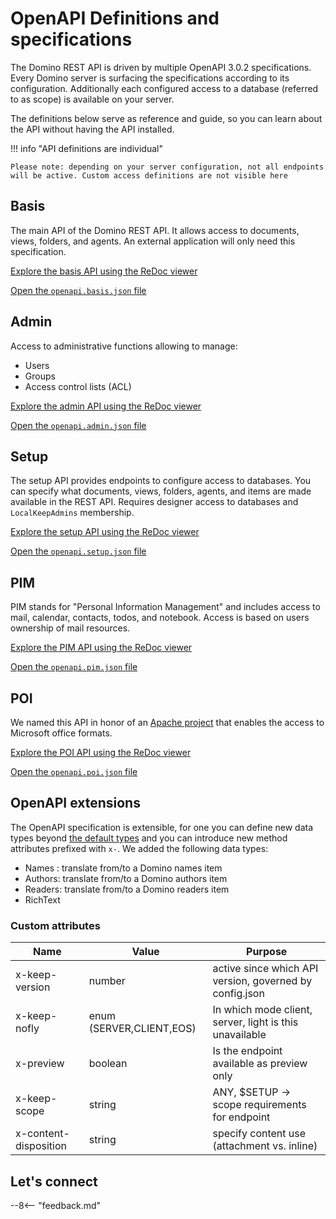 # OpenAPI Definitions and specifications

The Domino REST API is driven by multiple OpenAPI 3.0.2 specifications. Every Domino server is surfacing the specifications according to its configuration. Additionally each configured access to a database (referred to as scope) is available on your server.

The definitions below serve as reference and guide, so you can learn about the API without having the API installed.

!!! info "API definitions are individual"

    Please note: depending on your server configuration, not all endpoints will be active. Custom access definitions are not visible here

## Basis

The main API of the Domino REST API. It allows access to documents, views, folders, and agents. An external application will only need this specification.

[Explore the basis API using the ReDoc viewer](https://redocly.github.io/redoc/?url=https://opensource.hcltechsw.com/Domino-rest-api/assets/downloads/openapi.basis.json)

[Open the `openapi.basis.json` file](https://opensource.hcltechsw.com/Domino-rest-api/assets/downloads/openapi.basis.json)

## Admin

Access to administrative functions allowing to manage:

- Users
- Groups
- Access control lists (ACL)

[Explore the admin API using the ReDoc viewer](https://redocly.github.io/redoc/?url=https://opensource.hcltechsw.com/Domino-rest-api/assets/downloads/openapi.admin.json)

[Open the `openapi.admin.json` file](https://opensource.hcltechsw.com/Domino-rest-api/assets/downloads/openapi.admin.json)

## Setup

The setup API provides endpoints to configure access to databases. You can specify what documents, views, folders, agents, and items are made available in the REST API. Requires designer access to databases and `LocalKeepAdmins` membership.

[Explore the setup API using the ReDoc viewer](https://redocly.github.io/redoc/?url=https://opensource.hcltechsw.com/Domino-rest-api/assets/downloads/openapi.setup.json)

[Open the `openapi.setup.json` file](https://opensource.hcltechsw.com/Domino-rest-api/assets/downloads/openapi.setup.json)

## PIM

PIM stands for "Personal Information Management" and includes access to mail, calendar, contacts, todos, and notebook. Access is based on users ownership of mail resources.

[Explore the PIM API using the ReDoc viewer](https://redocly.github.io/redoc/?url=https://opensource.hcltechsw.com/Domino-rest-api/assets/downloads/openapi.pim.json)

[Open the `openapi.pim.json` file](https://opensource.hcltechsw.com/Domino-rest-api/assets/downloads/openapi.pim.json)

## POI

We named this API in honor of an [Apache project](https://poi.apache.org/) that enables the access to Microsoft office formats.

[Explore the POI API using the ReDoc viewer](https://redocly.github.io/redoc/?url=https://opensource.hcltechsw.com/Domino-rest-api/assets/downloads/openapi.poi.json)

[Open the `openapi.poi.json` file](https://opensource.hcltechsw.com/Domino-rest-api/assets/downloads/openapi.poi.json)

## OpenAPI extensions

The OpenAPI specification is extensible, for one you can define new data types beyond [the default types](https://spec.openapis.org/oas/v3.0.3#schema-object) and you can introduce new method attributes prefixed with `x-`.
We added the following data types:

- Names : translate from/to a Domino names item
- Authors: translate from/to a Domino authors item
- Readers: translate from/to a Domino readers item
- RichText

### Custom attributes

| Name                  | Value                    | Purpose                                                 |
| --------------------- | ------------------------ | ------------------------------------------------------- |
| x-keep-version        | number                   | active since which API version, governed by config.json |
| x-keep-nofly          | enum (SERVER,CLIENT,EOS) | In which mode client, server, light is this unavailable |
| x-preview             | boolean                  | Is the endpoint available as preview only               |
| x-keep-scope          | string                   | ANY, $SETUP -> scope requirements for endpoint          |
| x-content-disposition | string                   | specify content use (attachment vs. inline)             |

## Let's connect

--8<-- "feedback.md"
